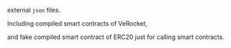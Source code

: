 external `json` files. 

Including compiled smart contracts of VeRocket,

and fake compiled smart contract of ERC20 just for calling smart contracts.